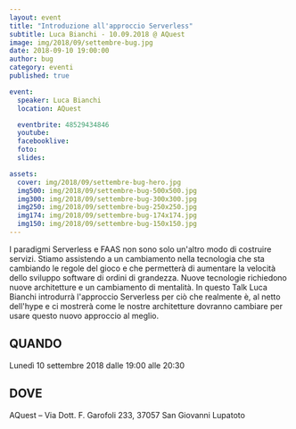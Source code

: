 ```yaml
---
layout: event
title: "Introduzione all'approccio Serverless"
subtitle: Luca Bianchi - 10.09.2018 @ AQuest
image: img/2018/09/settembre-bug.jpg
date: 2018-09-10 19:00:00
author: bug
category: eventi
published: true

event:
  speaker: Luca Bianchi
  location: AQuest

  eventbrite: 48529434846
  youtube:
  facebooklive:
  foto: 
  slides:

assets:
  cover: img/2018/09/settembre-bug-hero.jpg
  img500: img/2018/09/settembre-bug-500x500.jpg
  img300: img/2018/09/settembre-bug-300x300.jpg
  img250: img/2018/09/settembre-bug-250x250.jpg
  img174: img/2018/09/settembre-bug-174x174.jpg
  img150: img/2018/09/settembre-bug-150x150.jpg
---
```


I paradigmi Serverless e FAAS non sono solo un'altro modo di costruire servizi. Stiamo assistendo a un cambiamento nella tecnologia che sta cambiando le regole del gioco e che permetterà di aumentare la velocità dello sviluppo software di ordini di grandezza. Nuove tecnologie richiedono nuove architetture e un cambiamento di mentalità. In questo Talk Luca Bianchi introdurrà l'approccio Serverless per ciò che realmente è, al netto dell'hype e ci mostrerà come le nostre architetture dovranno cambiare per usare questo nuovo approccio al meglio.

## QUANDO

Lunedì 10 settembre 2018 dalle 19:00 alle 20:30

## DOVE

AQuest – Via Dott. F. Garofoli 233, 37057 San Giovanni Lupatoto

